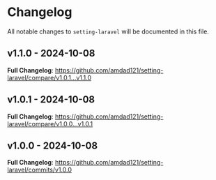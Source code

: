 # Changelog

All notable changes to `setting-laravel` will be documented in this file.

## v1.1.0 - 2024-10-08

**Full Changelog**: https://github.com/amdad121/setting-laravel/compare/v1.0.1...v1.1.0

## v1.0.1 - 2024-10-08

**Full Changelog**: https://github.com/amdad121/setting-laravel/compare/v1.0.0...v1.0.1

## v1.0.0 - 2024-10-08

**Full Changelog**: https://github.com/amdad121/setting-laravel/commits/v1.0.0
